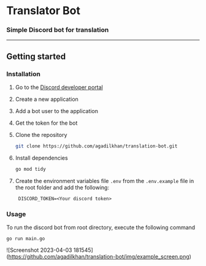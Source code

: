 # Translator Bot
### Simple Discord bot for translation

***

## Getting started
### Installation

1. Go to the [Discord developer portal](https://discord.com/developers)
2. Create a new application
3. Add a bot user to the application
4. Get the token for the bot
5. Clone the repository

   ```sh
   git clone https://github.com/agadilkhan/translation-bot.git
   ```

6. Install dependencies

   ```sh
   go mod tidy
   ```
7. Create the environment variables file `.env` from the `.env.example` file in the root folder and add the following:
   ```dotenv
    DISCORD_TOKEN=<Your discord token>
    ```
   
### Usage
To run the discord bot from root directory, execute the following command
```shell
go run main.go
```
![Screenshot 2023-04-03 181545] (https://github.com/agadilkhan/translation-bot/img/example_screen.png)